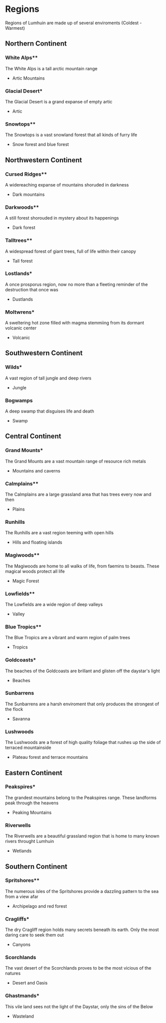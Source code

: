 # Regions

Regions of Lumhuin are made up of several enviroments (Coldest - Warmest)

## Northern Continent
### White Alps**
The White Alps is a tall arctic mountain range
- Artic Mountains

### Glacial Desert*
The Glacial Desert is a grand expanse of empty artic
- Artic

### Snowtops**
The Snowtops is a vast snowland forest that all kinds of furry life
- Snow forest and blue forest

## Northwestern Continent
### Cursed Ridges**
A widereaching expanse of mountains shoruded in darkness
- Dark mountains

### Darkwoods**
A still forest shorouded in mystery about its happenings
- Dark forest 

### Talltrees**
A widespread forest of giant trees, full of life within their canopy
- Tall forest

### Lostlands*
A once prosporus region, now no more than a fleeting reminder of the destruction that once was
- Dustlands

### Moltwrens*
A sweltering hot zone filled with magma stemmiing from its dormant volcanic center
- Volcanic

## Southwestern Continent
### Wilds*
A vast region of tall jungle and deep rivers
- Jungle

### Bogwamps
A deep swamp that disguises life and death
- Swamp

## Central Continent
### Grand Mounts*
The Grand Mounts are a vast mountain range of resource rich metals
- Mountains and caverns

### Calmplains**
The Calmplains are a large grassland area that has trees every now and then
- Plains

### Runhills
The Runhills are a vast region teeming with open hills
- Hills and floating islands

### Magiwoods**
The Magiwoods are home to all walks of life, from faemins to beasts. These magical woods protect all life
- Magic Forest

### Lowfields**
The Lowfields are a wide region of deep valleys
- Valley

### Blue Tropics**
The Blue Tropics are a vibrant and warm region of palm trees
- Tropics 

### Goldcoasts*
The beaches of the Goldcoasts are brillant and glisten off the daystar's light
- Beaches

### Sunbarrens
The Sunbarrens are a harsh enviroment that only produces the strongest of the flock
- Savanna

### Lushwoods
The Lushwoods are a forest of high quality foliage that rushes up the side of terraced mountainside
- Plateau forest and terrace mountains 

## Eastern Continent
### Peakspires*
The grandest mountains belong to the Peakspires range. These landforms peak through the heavens
- Peaking Mountains

### Riverwells
The Riverwells are a beautiful grassland region that is home to many known rivers throught Lumhuin
- Wetlands

## Southern Continent
### Spritshores**
The numerous isles of the Spritshores provide a dazzling pattern to the sea from a view afar
- Archipelago and red forest

### Cragliffs*
The dry Cragliff region holds many secrets beneath its earth. Only the most daring care to seek them out
- Canyons

### Scorchlands
The vast desert of the Scorchlands proves to be the most vicious of the natures
- Desert and Oasis

### Ghastmands*
This vile land sees not the light of the Daystar, only the sins of the Below
- Wasteland